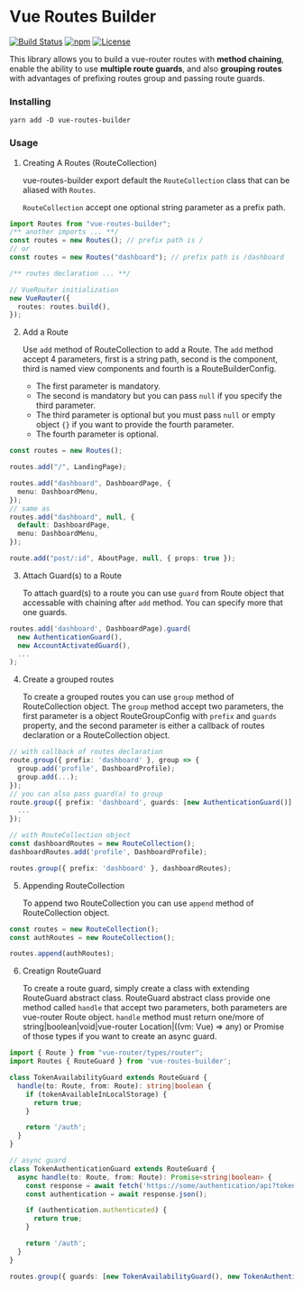 # Vue Routes Builder

[![Build Status](https://travis-ci.org/bunnypro/vue-routes-builder.svg?branch=master)](https://travis-ci.org/bunnypro/vue-routes-builder)
[![npm](https://img.shields.io/npm/v/vue-routes-builder.svg)](https://www.npmjs.com/package/vue-routes-builder)
[![License](https://img.shields.io/:license-MIT-blue.svg)](https://github.com/bunnypro/vue-routes-builder/blob/master/license)

This library allows you to build a vue-router routes with **method chaining**, enable the ability to use **multiple route guards**, and also **grouping routes** with advantages of prefixing routes group and passing route guards.

### Installing

`yarn add -D vue-routes-builder`

### Usage

1.  Creating A Routes (RouteCollection)

    vue-routes-builder export default the `RouteCollection` class that can be aliased with `Routes`.

    `RouteCollection` accept one optional string parameter as a prefix path.

```ts
import Routes from "vue-routes-builder";
/** another imports ... **/
const routes = new Routes(); // prefix path is /
// or
const routes = new Routes("dashboard"); // prefix path is /dashboard

/** routes declaration ... **/

// VueRouter initialization
new VueRouter({
  routes: routes.build(),
});
```

2.  Add a Route

    Use `add` method of RouteCollection to add a Route. The `add` method accept 4 parameters, first is a string path, second is the component, third is named view components and fourth is a RouteBuilderConfig.

    * The first parameter is mandatory.
    * The second is mandatory but you can pass `null` if you specify the third parameter.
    * The third parameter is optional but you must pass `null` or empty object `{}` if you want to provide the fourth parameter.
    * The fourth parameter is optional.

```ts
const routes = new Routes();

routes.add("/", LandingPage);

routes.add("dashboard", DashboardPage, {
  menu: DashboardMenu,
});
// same as
routes.add("dashboard", null, {
  default: DashboardPage,
  menu: DashboardMenu,
});

route.add("post/:id", AboutPage, null, { props: true });
```

3.  Attach Guard(s) to a Route

    To attach guard(s) to a route you can use `guard` from Route object that accessable with chaining after `add` method. You can specify more that one guards.

```ts
routes.add('dashboard', DashboardPage).guard(
  new AuthenticationGuard(),
  new AccountActivatedGuard(),
  ...
);
```

4.  Create a grouped routes

    To create a grouped routes you can use `group` method of RouteCollection object. The `group` method accept two parameters, the first parameter is a object RouteGroupConfig with `prefix` and `guards` property, and the second parameter is either a callback of routes declaration or a RouteCollection object.

```ts
// with callback of routes declaration
route.group({ prefix: 'dashboard' }, group => {
  group.add('profile', DashboardProfile);
  group.add(...);
});
// you can also pass guard(a) to group
route.group({ prefix: 'dashboard', guards: [new AuthenticationGuard()] }, group => {
  ...
});

// with RouteCollection object
const dashboardRoutes = new RouteCollection();
dashboardRoutes.add('profile', DashboardProfile);

routes.group({ prefix: 'dashboard' }, dashboardRoutes);
```

5.  Appending RouteCollection

    To append two RouteCollection you can use `append` method of RouteCollection object.

```ts
const routes = new RouteCollection();
const authRoutes = new RouteCollection();

routes.append(authRoutes);
```

6.  Creatign RouteGuard

    To create a route guard, simply create a class with extending RouteGuard abstract class. RouteGuard abstract class provide one method called `handle` that accept two parameters, both parameters are vue-router Route object. `handle` method must return one/more of string|boolean|void|vue-router Location|((vm: Vue) => any) or Promise of those types if you want to create an async guard.

```ts
import { Route } from "vue-router/types/router";
import Routes { RouteGuard } from 'vue-routes-builder';

class TokenAvailabilityGuard extends RouteGuard {
  handle(to: Route, from: Route): string|boolean {
    if (tokenAvailableInLocalStorage) {
      return true;
    }

    return '/auth';
  }
}

// async guard
class TokenAuthenticationGuard extends RouteGuard {
  async handle(to: Route, from: Route): Promise<string|boolean> {
    const response = await fetch('https://some/authentication/api?token=savedToken');
    const authentication = await response.json();

    if (authentication.authenticated) {
      return true;
    }

    return '/auth';
  }
}

routes.group({ guards: [new TokenAvailabilityGuard(), new TokenAuthenticationGuard()] }, ...);
```
